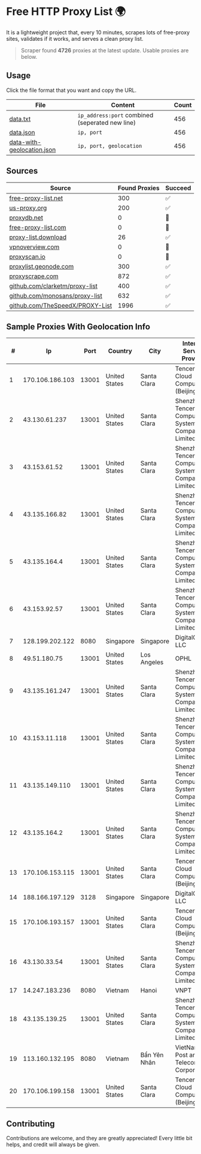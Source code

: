 
# Free HTTP Proxy List 🌍

It is a lightweight project that, every 10 minutes, scrapes lots of free-proxy sites, validates if it works, and serves a clean proxy list.


> Scraper found **4726** proxies at the latest update. Usable proxies are below.

## Usage

Click the file format that you want and copy the URL.


|File|Content|Count|
|----|-------|-----|
|[data.txt](https://raw.githubusercontent.com/themiralay/Proxy-List-World/master/data.txt)|`ip_address:port` combined (seperated new line)|456|
|[data.json](https://raw.githubusercontent.com/themiralay/Proxy-List-World/master/data.json)|`ip, port`|456|
|[data-with-geolocation.json](https://raw.githubusercontent.com/themiralay/Proxy-List-World/master/data-with-geolocation.json)|`ip, port, geolocation`|456|

## Sources

|Source|Found Proxies|Succeed|
|------|-------------|-------|
|[free-proxy-list.net](https://free-proxy-list.net)|300|✅|
|[us-proxy.org](https://www.us-proxy.org)|200|✅|
|[proxydb.net](http://proxydb.net)|0|🚫|
|[free-proxy-list.com](https://free-proxy-list.com/?page=&port=&type%5B%5D=http&type%5B%5D=https&up_time=0&search=Search)|0|🚫|
|[proxy-list.download](https://www.proxy-list.download/HTTP)|26|✅|
|[vpnoverview.com](https://vpnoverview.com/privacy/anonymous-browsing/free-proxy-servers)|0|🚫|
|[proxyscan.io](https://www.proxyscan.io)|0|🚫|
|[proxylist.geonode.com](https://proxylist.geonode.com/api/proxy-list?limit=300&page=1&sort_by=lastChecked&sort_type=desc&protocols=http,https)|300|✅|
|[proxyscrape.com](https://api.proxyscrape.com/v2/?request=displayproxies&protocol=http&timeout=10000&country=all&ssl=all&anonymity=all)|872|✅|
|[github.com/clarketm/proxy-list](https://raw.githubusercontent.com/clarketm/proxy-list/master/proxy-list-raw.txt)|400|✅|
|[github.com/monosans/proxy-list](https://raw.githubusercontent.com/monosans/proxy-list/main/proxies/http.txt)|632|✅|
|[github.com/TheSpeedX/PROXY-List](https://raw.githubusercontent.com/TheSpeedX/PROXY-List/master/http.txt)|1996|✅|


## Sample Proxies With Geolocation Info

|#|Ip|Port|Country|City|Internet Service Provider|
|-|--|----|-------|----|-------------------------|
|1|170.106.186.103|13001|United States|Santa Clara|Tencent Cloud Computing (Beijing) Co|
|2|43.130.61.237|13001|United States|Santa Clara|Shenzhen Tencent Computer Systems Company Limited|
|3|43.153.61.52|13001|United States|Santa Clara|Shenzhen Tencent Computer Systems Company Limited|
|4|43.135.166.82|13001|United States|Santa Clara|Shenzhen Tencent Computer Systems Company Limited|
|5|43.135.164.4|13001|United States|Santa Clara|Shenzhen Tencent Computer Systems Company Limited|
|6|43.153.92.57|13001|United States|Santa Clara|Shenzhen Tencent Computer Systems Company Limited|
|7|128.199.202.122|8080|Singapore|Singapore|DigitalOcean, LLC|
|8|49.51.180.75|13001|United States|Los Angeles|OPHL|
|9|43.135.161.247|13001|United States|Santa Clara|Shenzhen Tencent Computer Systems Company Limited|
|10|43.153.11.118|13001|United States|Santa Clara|Shenzhen Tencent Computer Systems Company Limited|
|11|43.135.149.110|13001|United States|Santa Clara|Shenzhen Tencent Computer Systems Company Limited|
|12|43.135.164.2|13001|United States|Santa Clara|Shenzhen Tencent Computer Systems Company Limited|
|13|170.106.153.115|13001|United States|Santa Clara|Tencent Cloud Computing (Beijing) Co|
|14|188.166.197.129|3128|Singapore|Singapore|DigitalOcean, LLC|
|15|170.106.193.157|13001|United States|Santa Clara|Tencent Cloud Computing (Beijing) Co|
|16|43.130.33.54|13001|United States|Santa Clara|Shenzhen Tencent Computer Systems Company Limited|
|17|14.247.183.236|8080|Vietnam|Hanoi|VNPT|
|18|43.135.139.25|13001|United States|Santa Clara|Shenzhen Tencent Computer Systems Company Limited|
|19|113.160.132.195|8080|Vietnam|Bẩn Yên Nhân|VietNam Post and Telecom Corporation|
|20|170.106.199.158|13001|United States|Santa Clara|Tencent Cloud Computing (Beijing) Co|



## Contributing

Contributions are welcome, and they are greatly appreciated! Every
little bit helps, and credit will always be given.

